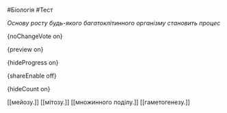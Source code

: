 #Біологія #Тест

*Основу росту будь-якого багатоклітинного організму становить процес*

{noChangeVote on}

{preview on}

{hideProgress on}

{shareEnable off}

{hideCount on}

[[мейозу.]]
[[мітозу.]]
[[множинного поділу.]]
[[гаметогенезу.]]
